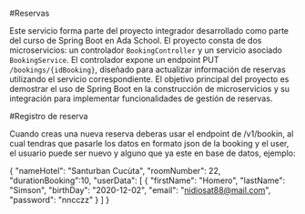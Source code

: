 
#Reservas

Este servicio forma parte del proyecto integrador desarrollado como parte del curso de Spring Boot en Ada School. El proyecto consta de dos microservicios: un controlador `BookingController` y un servicio asociado `BookingService`. El controlador expone un endpoint PUT `/bookings/{idBooking}`, diseñado para actualizar información de reservas utilizando el servicio correspondiente. El objetivo principal del proyecto es demostrar el uso de Spring Boot en la construcción de microservicios y su integración para implementar funcionalidades de gestión de reservas.

#Registro de reserva

Cuando creas una nueva reserva deberas usar el endpoint de /v1/bookin, al cual tendras que pasarle los datos en formato json de la booking y el user, el usuario puede ser nuevo y alguno que ya este en base de datos, ejemplo:

{
  "nameHotel": "Santurban Cucùta", 
  "roomNumber": 22,
  "durationBooking":10,
  "userData": [
    {
        "firstName": "Homero",
        "lastName": "Simson",
        "birthDay": "2020-12-02",
        "email": "nidiosat88@mail.com",
        "password": "nncczz"
    }
  ]
}

